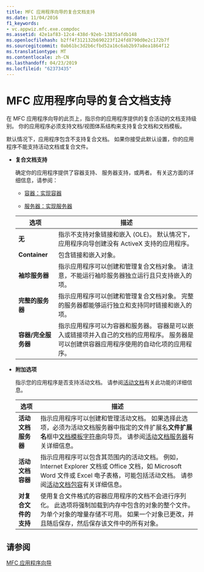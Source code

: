 ```yaml
---
title: MFC 应用程序向导的复合文档支持
ms.date: 11/04/2016
f1_keywords:
- vc.appwiz.mfc.exe.compdoc
ms.assetid: 42e1af83-12c4-438d-92eb-13835afdb148
ms.openlocfilehash: b2ff4f312132b690223f124fd8790d0e2c172b7f
ms.sourcegitcommit: 0ab61bc3d2b6cfbd52a16c6ab2b97a8ea1864f12
ms.translationtype: MT
ms.contentlocale: zh-CN
ms.lasthandoff: 04/23/2019
ms.locfileid: "62373435"
---
```

# <a name="compound-document-support-mfc-application-wizard"></a>MFC 应用程序向导的复合文档支持

在 MFC 应用程序向导的此页上，指示你的应用程序提供的复合活动的文档支持级别。 你的应用程序必须支持文档/视图体系结构来支持复合文档和文档模板。

默认情况下，应用程序包含不支持复合文档。 如果你接受此默认设置，你的应用程序不能支持活动文档或复合文件。

- **复合文档支持**

  确定你的应用程序提供了容器支持、 服务器支持，或两者。 有关这方面的详细信息，请参阅：

  - [容器：实现容器](../../mfc/containers-implementing-a-container.md)

  - [服务器：实现服务器](../../mfc/servers-implementing-a-server.md)

  |选项|描述|
  |------------|-----------------|
  |**无**|指示不支持对象链接和嵌入 (OLE)。 默认情况下，应用程序向导创建没有 ActiveX 支持的应用程序。|
  |**Container**|包含链接和嵌入对象。|
  |**袖珍服务器**|指示应用程序可以创建和管理复合文档对象。 请注意，不能运行袖珍服务器独立运行且只支持嵌入的项。|
  |**完整的服务器**|指示应用程序可以创建和管理复合文档对象。 完整的服务器都能够运行独立和支持同时链接和嵌入的项。|
  |**容器/完全服务器**|指示应用程序可以为容器和服务器。 容器是可以嵌入或链接项并入自己的文档的应用程序。 服务器是可以创建供容器应用程序使用的自动化项的应用程序。|

- **附加选项**

  指示您的应用程序是否支持活动文档。 请参阅[活动文档](../../mfc/active-documents.md)有关此功能的详细信息。

  |选项|描述|
  |------------|-----------------|
  |**活动文档服务器**|指示应用程序可以创建和管理活动文档。 如果选择此选项，必须为活动文档服务器中指定的文件扩展名**文件扩展名**框中[文档模板字符串](../../mfc/reference/document-template-strings-mfc-application-wizard.md)向导页。 请参阅[活动文档服务器](../../mfc/active-document-servers.md)有关详细信息。|
  |**活动文档容器**|指示应用程序可以包含其范围内的活动文档。 例如，Internet Explorer 文档或 Office 文档，如 Microsoft Word 文件或 Excel 电子表格，可能包括活动文档。 请参阅[活动文档包容](../../mfc/active-document-containment.md)有关详细信息。|
  |**对复合文件的支持**|使用复合文件格式的容器应用程序的文档不会进行序列化。 此选项将强制加载到内存中包含的对象的整个文件。 为单个对象的增量存储不可用。 如果一个对象已更改，并且随后保存，然后保存该文件中的所有对象。|

## <a name="see-also"></a>请参阅

[MFC 应用程序向导](../../mfc/reference/mfc-application-wizard.md)
